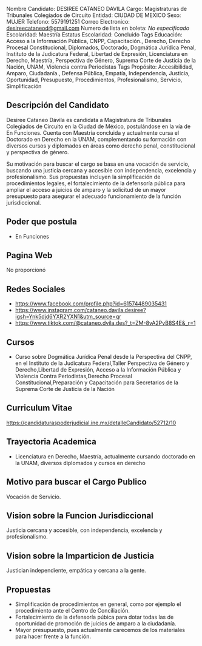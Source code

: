Nombre Candidato: DESIREE CATANEO DAVILA
Cargo: Magistraturas de Tribunales Colegiados de Circuito
Entidad: CIUDAD DE MEXICO
Sexo: MUJER
Telefono: 5579191251
Correo Electronico: desireecataneod@gmail.com
Numero de lista en boleta: *No especificado*
Escolaridad: Maestría
Estatus Escolaridad: Concluido
Tags Educación: Acceso a la Información Pública, CNPP, Capacitación., Derecho, Derecho Procesal Constitucional, Diplomados, Doctorado, Dogmática Jurídica Penal, Instituto de la Judicatura Federal, Libertad de Expresión, Licenciatura en Derecho, Maestría, Perspectiva de Género, Suprema Corte de Justicia de la Nación, UNAM, Violencia contra Periodistas
Tags Propósito: Accesibilidad, Amparo, Ciudadanía., Defensa Pública, Empatía, Independencia, Justicia, Oportunidad, Presupuesto, Procedimientos, Profesionalismo, Servicio, Simplificación


## Descripción del Candidato 

Desiree Cataneo Dávila es candidata a Magistratura de Tribunales Colegiados de Circuito en la Ciudad de México, postulándose en la vía de En Funciones. Cuenta con Maestría concluida y actualmente cursa el Doctorado en Derecho en la UNAM, complementando su formación con diversos cursos y diplomados en áreas como derecho penal, constitucional y perspectiva de género.

Su motivación para buscar el cargo se basa en una vocación de servicio, buscando una justicia cercana y accesible con independencia, excelencia y profesionalismo. Sus propuestas incluyen la simplificación de procedimientos legales, el fortalecimiento de la defensoría pública para ampliar el acceso a juicios de amparo y la solicitud de un mayor presupuesto para asegurar el adecuado funcionamiento de la función jurisdiccional.


## Poder que postula

- En Funciones


## Pagina Web

No proporcionó


## Redes Sociales

- https://www.facebook.com/profile.php?id=61574489035431
- https://www.instagram.com/cataneo.davila.desiree?igsh=Ynk5djd6YXR2YXN1&utm_source=qr
- https://www.tiktok.com/@cataneo.dvila.des?_t=ZM-8vA2PvB8S4E&_r=1


## Cursos

- Curso sobre Dogmática Jurídica Penal desde la Perspectiva del CNPP, en el Instituto de la Judicatura Federal,Taller Perspectiva de Género y Derecho,Libertad de Expresión, Acceso a la Información Pública y Violencia Contra Periodistas,Derecho Procesal Constitucional,Preparación y Capacitación para Secretarios de la Suprema Corte de Justicia de la Nación


## Curriculum Vitae

https://candidaturaspoderjudicial.ine.mx/detalleCandidato/52712/10


## Trayectoria Academica

- Licenciatura en Derecho, Maestría, actualmente cursando doctorado en la UNAM, diversos diplomados y cursos en derecho


## Motivo para buscar el Cargo Publico

Vocación de Servicio.


## Vision sobre la Funcion Jurisdiccional

Justicia cercana y accesible, con independencia, excelencia y profesionalismo.


## Vision sobre la Imparticion de Justicia

Justician independiente, empática y cercana a la gente.


## Propuestas

- Simplificación de procedimientos en general, como por ejemplo el procedimiento  ante el Centro de Conciliación.
- Fortalecimiento de la defensoría púbica para dotar  todas las  de oportunidad de promoción de juicios de amparo a la ciudadanía.
- Mayor presupuesto, pues actualmente carecemos de los materiales para hacer frente a la función.

